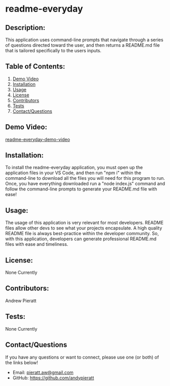 # readme-everyday

## Description:

This application uses command-line prompts that navigate through a series of questions directed toward the user, and then returns a README.md file that is tailored specifically to the users inputs.

## Table of Contents:

1. [Demo Video](#demovideo)
1. [Installation](#installation)
1. [Usage](#usage)
1. [License](#license)
1. [Contributors](#contributors)
1. [Tests](#tests)
1. [Contact/Questions](#contactquestions)

## Demo Video:

[readme-everyday-demo-video](https://drive.google.com/file/d/1GtIvfzuG96sIQjx6fNl6DDLuSqqBvq02/view)

## Installation:

To install the readme-everyday application, you must open up the application files in your VS Code, and then run "npm i" within the command-line to download all the files you will need for this program to run. Once, you have everything downloaded run a "node index.js" command and follow the command-line prompts to generate your README.md file with ease!

## Usage:

The usage of this application is very relevant for most developers. README files allow other devs to see what your projects encapsulate. A high quality README file is always best-practice within the developer community. So, with this application, developers can generate professional README.md files with ease and timeliness.

## License:

None Currently

## Contributors:

Andrew Pieratt

## Tests:

None Currently

## Contact/Questions

If you have any questions or want to connect, please use one (or both) of the links below!

- Email: pieratt.aw@gmail.com
- GitHub: https://github.com/andypieratt
